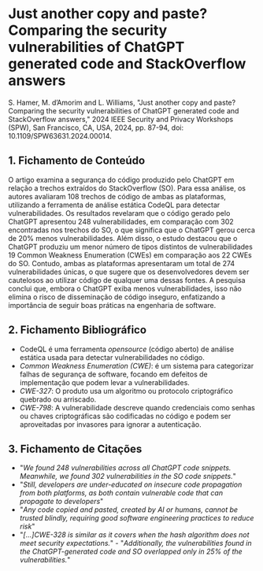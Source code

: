 # Just another copy and paste? Comparing the security vulnerabilities of ChatGPT generated code and StackOverflow answers

S. Hamer, M. d’Amorim and L. Williams, "Just another copy and paste? Comparing the security vulnerabilities of ChatGPT generated code and StackOverflow answers," 2024 IEEE Security and Privacy Workshops (SPW), San Francisco, CA, USA, 2024, pp. 87-94, doi: 10.1109/SPW63631.2024.00014.


## 1. Fichamento de Conteúdo

O artigo examina a segurança do código produzido pelo ChatGPT em relação a trechos extraídos do StackOverflow (SO). Para essa análise, os autores avaliaram 108 trechos de código de ambas as plataformas, utilizando a ferramenta de análise estática CodeQL para detectar vulnerabilidades. Os resultados revelaram que o código gerado pelo ChatGPT apresentou 248 vulnerabilidades, em comparação com 302 encontradas nos trechos do SO, o que significa que o ChatGPT gerou cerca de 20% menos vulnerabilidades. Além disso, o estudo destacou que o ChatGPT produziu um menor número de tipos distintos de vulnerabilidades 19 Common Weakness Enumeration (CWEs) em comparação aos 22 CWEs do SO. Contudo, ambas as plataformas apresentaram um total de 274 vulnerabilidades únicas, o que sugere que os desenvolvedores devem ser cautelosos ao utilizar código de qualquer uma dessas fontes. A pesquisa conclui que, embora o ChatGPT exiba menos vulnerabilidades, isso não elimina o risco de disseminação de código inseguro, enfatizando a importância de seguir boas práticas na engenharia de software. 

## 2. Fichamento Bibliográfico

- CodeQL é uma ferramenta _opensource_ (código aberto) de análise estática usada para detectar vulnerabilidades no código.
- _Common Weakness Enumeration (CWE)_: é um sistema para categorizar falhas de segurança de software, focando em defeitos de implementação que podem levar a vulnerabilidades.
- _CWE-327_: O produto usa um algoritmo ou protocolo criptográfico quebrado ou arriscado.
- _CWE-798_: A vulnerabilidade descreve quando credenciais como senhas ou chaves criptográficas são codificadas no código e podem ser aproveitadas por invasores para ignorar a autenticação.

## 3. Fichamento de Citações

- "_We found 248 vulnerabilities across all ChatGPT code snippets. Meanwhile, we found 302 vulnerabilities in the SO code snippets._" 
- "_Still, developers are under-educated on insecure code propagation from both platforms, as both contain vulnerable code that can propagate to developers_"
- "_Any code copied and pasted, created by AI or humans, cannot be trusted blindly, requiring good software engineering practices to reduce risk_" 
- "_[...]CWE-328 is similar as it covers when the hash algorithm does not meet security expectations._" - "_Additionally, the vulnerabilities found in the ChatGPT-generated code and SO overlapped only in 25% of the vulnerabilities._"
